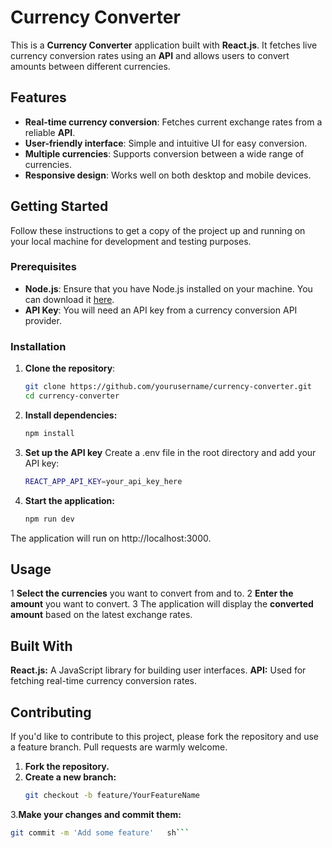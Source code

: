 # **Currency Converter**

This is a **Currency Converter** application built with **React.js**. It fetches live currency conversion rates using an **API** and allows users to convert amounts between different currencies.

## **Features**

- **Real-time currency conversion**: Fetches current exchange rates from a reliable **API**.
- **User-friendly interface**: Simple and intuitive UI for easy conversion.
- **Multiple currencies**: Supports conversion between a wide range of currencies.
- **Responsive design**: Works well on both desktop and mobile devices.

## **Getting Started**

Follow these instructions to get a copy of the project up and running on your local machine for development and testing purposes.

### **Prerequisites**

- **Node.js**: Ensure that you have Node.js installed on your machine. You can download it [here](https://nodejs.org/).
- **API Key**: You will need an API key from a currency conversion API provider.

### **Installation**

1. **Clone the repository**:
   ```sh
   git clone https://github.com/yourusername/currency-converter.git
   cd currency-converter

2.  **Install dependencies:**
    ```sh
    npm install

3. **Set up the API key**
    Create a .env file in the root directory and add your API key:
   ```sh
   REACT_APP_API_KEY=your_api_key_here

4. **Start the application:**
   ```sh
   npm run dev
The application will run on http://localhost:3000.

## Usage
 1 **Select the currencies** you want to convert from and to.
 2 **Enter the amount** you want to convert.
 3 The application will display the **converted amount** based on the latest exchange rates.
 
## Built With
**React.js:** A JavaScript library for building user interfaces.
**API:** Used for fetching real-time currency conversion rates.

## Contributing
If you'd like to contribute to this project, please fork the repository and use a feature branch. Pull requests are warmly welcome.

1. **Fork the repository.**
2. **Create a new branch:**
   ```sh
   git checkout -b feature/YourFeatureName

3.**Make your changes and commit them:**
   ```sh
  git commit -m 'Add some feature'   sh```


